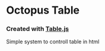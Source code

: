 # Octopus Table

### Created with [Table.js](https://github.com/JDMCreator/Table.js)

Simple system to controll table in html
